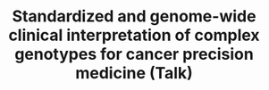 ---
title: "Standardized and genome-wide clinical interpretation of complex genotypes for cancer precision medicine (Talk)"
event: "AACR 2020 II"
abstract_url: https://www.abstractsonline.com/pp8/#!/9045/presentation/623
---